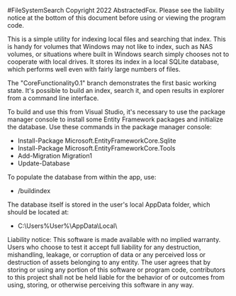 #FileSystemSearch
Copyright 2022 AbstractedFox. Please see the liability notice at the bottom of this document before using or viewing the program code.

This is a simple utility for indexing local files and searching that index. This is handy for volumes that Windows may not like to index, such as NAS volumes, or situations where built in Windows search simply chooses not to cooperate with local drives. It stores its index in a local SQLite database, which performs well even with fairly large numbers of files.

The "CoreFunctionality0.1" branch demonstrates the first basic working state. It's possible to build an index, search it, and open results in explorer from a command line interface. 

To build and use this from Visual Studio, it's necessary to use the package manager console to install some Entity Framework packages and initialize the database. Use these commands in the package manager console:
- Install-Package Microsoft.EntityFrameworkCore.Sqlite
- Install-Package Microsoft.EntityFrameworkCore.Tools
- Add-Migration Migration1
- Update-Database

To populate the database from within the app, use:
- /buildindex

The database itself is stored in the user's local AppData folder, which should be located at:
- C:\Users\%User%\AppData\Local\

Liability notice:
This software is made available with no implied warranty. Users who choose to test it accept full liability for any destruction, mishandling, leakage, or corruption of data or any perceived loss or destruction of assets belonging to any entity. The user agrees that by storing or using any portion of this software or program code, contributors to this project shall not be held liable for the behavior of or outcomes from using, storing, or otherwise perceiving this software in any way.